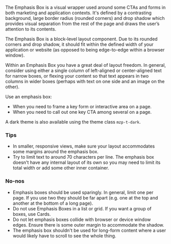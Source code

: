 The Emphasis Box is a visual wrapper used around some CTAs and forms in both marketing and application contexts. It's defined by a contrasting background, large border radius (rounded corners) and drop shadow which provides visual separation from the rest of the page and draws the user’s attention to its contents.

The Emphasis Box is a block-level layout component. Due to its rounded corners and drop shadow, it should fit within the defined width of your application or website (as opposed to being edge-to-edge within a browser window).

Within an Emphasis Box you have a great deal of layout freedom. In general, consider using either a single column of left-aligned or center-aligned text for narrow boxes, or flexing your content so that text appears in two columns in wider boxes (perhaps with text on one side and an image on the other).

Use an emphasis box:
- When you need to frame a key form or interactive area on a page.
- When you need to call out one key CTA among several on a page.

A dark theme is also available using the theme class `mzp-t-dark`.

### Tips
- In smaller, responsive views, make sure your layout accommodates some margins around the emphasis box.
- Try to limit text to around 70 characters per line. The emphasis box doesn't have any internal layout of its own so you may need to limit its total width or add some other inner container.

### No-nos
- Emphasis boxes should be used sparingly. In general, limit one per page. If you use two they should be far apart (e.g. one at the top and another at the bottom of a long page).
- Do not use Emphasis Boxes in a list or grid. If you want a group of boxes, use Cards.
- Do not let emphasis boxes collide with browser or device window edges. Ensure there is some outer margin to accommodate the shadow.
- The emphasis box shouldn't be used for long-form content where a user would likely have to scroll to see the whole thing.
